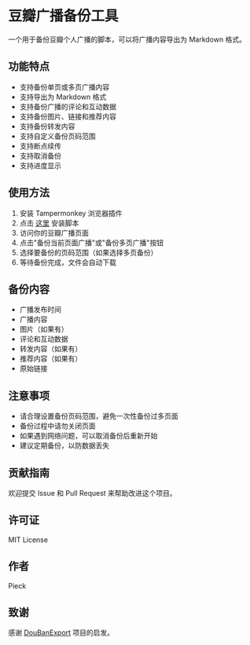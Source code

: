 # 豆瓣广播备份工具

一个用于备份豆瓣个人广播的脚本，可以将广播内容导出为 Markdown 格式。

## 功能特点

- 支持备份单页或多页广播内容
- 支持导出为 Markdown 格式
- 支持备份广播的评论和互动数据
- 支持备份图片、链接和推荐内容
- 支持备份转发内容
- 支持自定义备份页码范围
- 支持断点续传
- 支持取消备份
- 支持进度显示

## 使用方法

1. 安装 Tampermonkey 浏览器插件
2. 点击 [这里](https://raw.githubusercontent.com/BunnRecord/DoubanStatusBackup/main/status.txt) 安装脚本
3. 访问你的豆瓣广播页面
4. 点击"备份当前页面广播"或"备份多页广播"按钮
5. 选择要备份的页码范围（如果选择多页备份）
6. 等待备份完成，文件会自动下载

## 备份内容

- 广播发布时间
- 广播内容
- 图片（如果有）
- 评论和互动数据
- 转发内容（如果有）
- 推荐内容（如果有）
- 原始链接

## 注意事项

- 请合理设置备份页码范围，避免一次性备份过多页面
- 备份过程中请勿关闭页面
- 如果遇到网络问题，可以取消备份后重新开始
- 建议定期备份，以防数据丢失

## 贡献指南

欢迎提交 Issue 和 Pull Request 来帮助改进这个项目。

## 许可证

MIT License

## 作者

Pieck

## 致谢

感谢 [DouBanExport](https://github.com/UlyC/DouBanExport) 项目的启发。 